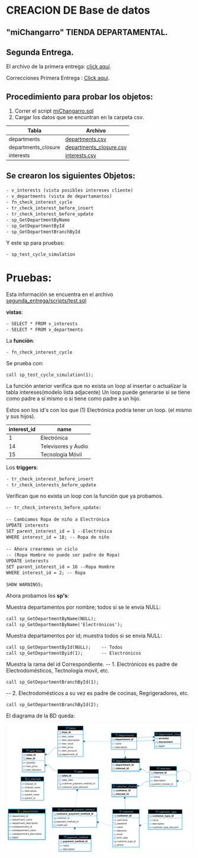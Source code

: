 # CREACION DE Base de datos

## "miChangarro" TIENDA DEPARTAMENTAL. 

## Segunda Entrega.

El archivo de la primera entrega: [click aquí](../primera_entrega/readme.md).
 
Correcciones Primera Entrega : [Click aquí](./correcciones.md).

## Procedimiento para probar los objetos:  
 1. Correr el script [miChangarro.sql](./scripts/miChangarro.sql)
 2. Cargar los datos que se encuntran en la carpeta csv.

 | Tabla | Archivo |
 |----------|----------|
 | departments | [departments.csv](./csv/departments.csv) |
 | departments_closure |  [departments_closure.csv](./csv/departments_closure.csv) |
 | interests | [interests.csv](./csv/interests.csv) |

## Se crearon los siguientes Objetos:

	- v_interests (vista posibles intereses cliente)
	- v_departments (vista de departamantos) 
	- fn_check_interest_cycle
	- tr_check_interest_before_insert
	- tr_check_interest_before_update
	- sp_GetDepartmentByName
	- sp_GetDepartmentById	
	- sp_GetDepartmentBranchById
Y este sp para pruebas: 

	- sp_test_cycle_simulation	
	
# Pruebas: 
Esta información se encuentra en el archivo [segunda_entrega/scripts/test.sql](./scripts/test.sql)

**vistas**:
 
    - SELECT * FROM v_interests
    - SELECT * FROM v_departments
    
La **función**:

    - fn_check_interest_cycle
	
Se prueba con:

	call sp_test_cycle_simulation(1);
	
La función anterior verifica que no exista un loop al insertar o actualizar la tabla intereses(modelo lista adjacente) Un loop puede generarse si se tiene como padre a sí mismo o si tiene como padre a un hijo.

Estos son los id's con los que (1) Electrónica podría tener un loop. (el mismo y sus hijos).

| interest_id | name |
|------------- |------------- |
|1 | Electrónica |
| 14 | Televisores y Audio |
| 15 | Tecnología Móvil |

Los **triggers**:

	- tr_check_interest_before_insert
	- tr_check_interests_before_update
	

Verifican que no exista un loop con la función que ya probamos.

```
-- tr_check_interests_before_update:

-- Cambiamos Ropa de niño a Electrónica
UPDATE interests
SET parent_interest_id = 1 --Electrónica
WHERE interest_id = 18; -- Ropa de niño

-- Ahora crearemos un ciclo 
-- (Ropa Hombre no puede ser padre de Ropa)
UPDATE interests
SET parent_interest_id = 16 --Ropa Hombre
WHERE interest_id = 2; -- Ropa

SHOW WARNINGS;
```

Ahora probamos los **sp's**:

Muestra departamentos por nombre; todos si se le envía NULL:

	call sp_GetDepartmentByName(NULL); 
	call sp_GetDepartmentByName('Electrónicos'); 

Muestra departamentos por id; muestra todos si se envia NULL:

	call sp_GetDepartmentById(NULL);	-- Todos
	call sp_GetDepartmentByid(1);		-- Electrónicos

Muestra la rama del id Correspondiente.
-- 1. Electrónicos es padre de Electrodomésticos, Tectnología movil, etc.

	call sp_GetDepartmentBranchById(1);

-- 2. Electrodomésticos a su vez es padre de cocinas, Regrigeradores, etc.

	call sp_GetDepartmentBranchById(2);


El diagrama de la BD queda: 

![imagen](./images/michangarro.png)